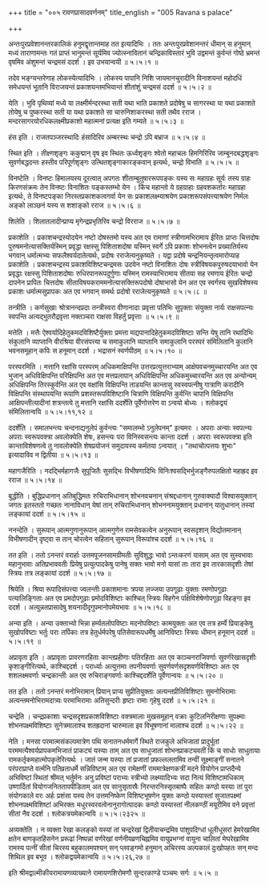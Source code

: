 +++
title = "००५ रावणप्रासादवर्णनम्"
title_english = "005 Ravana s palace"

+++


अन्तःपुरप्रवेशानन्तरकालिकं हनुमद्वृत्तान्तमाह तत इत्यादिभिः । ततः
अन्तःपुरप्रवेशानन्तरं धीमान् स हनुमान् मध्यं ताराणामन्तः गतं प्राप्तं
भानुमन्तं सूर्यमिव ज्योत्स्नावितानं चन्द्रिकाविस्तारं भुवि उद्वमन्तं
कुर्वन्तं गोष्ठे भ्रमन्तं वृषमिव अंशुमन्तं चन्द्रमसं ददर्श । इव
उभयान्वयी  ॥  ५।५।१  ॥   

  

तदेव भङ्ग्यन्तरेणाह लोकस्येत्यादिभिः । लोकस्य पापानि निशि जायमानचुरादीनि
विनाशयन्तं महोदधिं समेधयन्तं भूतानि विराजयन्तं प्रकाशयन्तमभियान्तं
शीतांशुं चन्द्रमसं ददर्श  ॥  ५।५।२  ॥   

  

येति । भुवि पृथिव्यां मध्ये या लक्ष्मीर्मन्दरस्था सती यथा भाति प्रकाशते
प्रदोषेषु च सागरस्था या यथा प्रकाशते तोयेषु च पुष्करस्था सती या यथा
प्रकाशते सा चारुनिशाकरस्था सती तथैव रराज । मन्दरसागरयोरधिकलक्ष्मीप्रकाशो
महात्मनां प्रत्यक्ष इति गम्यते  ॥  ५।५।३  ॥   

  

हंस इति । राजतपञ्जरस्थादिः हंसादिरिव अम्बरस्थः चन्द्रो ऽपि बभ्राज  ॥ 
५।५।४  ॥   

  

स्थित इति । तीक्ष्णशृङ्गः ककुद्मान् वृष इव स्थितः ऊर्ध्वशृङ्गः श्वेतो
महाचलः हिमगिरिरिव जाम्बूनदबद्धशृङ्गः सुवर्णबद्धदन्तः हस्तीव
परिपूर्णशृङ्गः उत्थितशृङ्गाकारङ्कवान् इत्यर्थः, चन्द्रो विभाति  ॥  ५।५।५
 ॥   

  

विनष्टेति । विनष्टः हिमालयस्य दूरत्वात् अपगतः शीताम्बुतुषाररूपपङ्कः यस्य
सः महाग्रहः सूर्यः तस्य ग्राहः किरणसंक्रमः तेन विनष्टः विनाशितः
पङ्कस्तम्भो येन । किंच महान्तो ये ग्रहग्राहाः ग्रहवशकर्तारः महाग्रहा
इत्यर्थः, ते विनष्टपङ्का निरस्तप्रकाशकत्वगर्वा येन सः
प्रकाशलक्ष्म्याश्रयेण प्रकाशरूपसंपत्त्याश्रयेण निर्मलः अङ्को लाञ्छनं
यस्य स शशाङ्को रराज  ॥  ५।५।६ ॥   

  

शिलेति । शिलातलादीन्प्राप्य मृगेन्द्रप्रभृतिरिव चन्द्रो विरराज  ॥  ५।५।७
 ॥   

  

प्रकाशेति । प्रकाशचन्द्रस्योदयेन नष्टो दोषस्तमो यस्य अत एव रामाणां
स्त्रीणामभिरामाय ईरितः प्राप्तः चित्तदोषः पुरुषमनोत्यासक्तिर्यस्मिन्
प्रवृद्धा रक्षस्सु पिशिताशदोषा यस्मिन् स्वर्गे ऽपि प्रकाशः शोभनत्वेन
प्रख्यातिर्यस्य भगवान् धर्मात्मभ्यः सफलैश्वर्यदातेत्यर्थः, प्रदोषः
रराजेत्यनुकृष्यते । यद्वा प्रदोषे चन्द्रनियन्तृत्वमारोप्याह प्रकाशेति ।
प्रकाशचन्द्रस्य प्रकाशविशिष्टचन्द्रमसः उदयेन नष्टो विनाशितः दोषः
स्त्रीविषयकपुरुषदयाभावो येन प्रवृद्धाः रक्षस्सु पिशिताशदोषाः
रुधिरपानरूपदुर्गुणाः यस्मिन् रामस्याभिरामाय सीतया सह रमणाय ईरितः चन्द्रो
दापनेन प्रापितः चित्तदोषः सीताविषयकराममनोत्यासक्तिरूपदोषो दोषाभासो येन
अत एव स्वर्गस्य सुखविशेषस्य प्रकाशः धर्मात्मसुप्रापकः अत एव भगवान्
समर्थः प्रदोषो रराजेत्यनुकृष्यते  ॥  ५।५।८  ॥   

  

तन्त्रीति । कर्णसुखाः श्रोत्रानन्दप्रदाः तन्त्रीस्वरा वीणानादाः
प्रवृत्ता पतिभिः सुपृक्ताः संयुक्ता नार्यः राक्षसपत्न्यः स्वपन्ति
अत्यद्भुतरौद्रवृत्ता नक्तञ्चरा राक्षसा विहर्तुं प्रवृत्ताः  ॥  ५।५।९  ॥   

  

मत्तेति । मत्तैः ऐश्वर्यादिहेतुकमदविशिष्टैर्युक्ताः प्रमत्ता
मद्यपानादिहेतुकमदविशिष्टाः सन्ति येषु तानि रथादिभिः संकुलानि व्याप्तानि
वीरश्रिया वीरसंपत्त्या च समाकुलानि व्याप्तानि समाकुलानि परस्परं
संमिलितानि कुलानि भवनसमूहान् कपिः स हनूमान् ददर्श । भद्रासनं स्वर्णपीठम्
 ॥  ५।५।१०  ॥   

  

परस्परमिति । मत्तानि रक्षांसि परस्परम् अधिकमाक्षिपन्ति
उत्तरप्रत्युत्तराभ्याम् आक्षेपवचनमुच्चारयन्ति अत एव भुजान्
अधिविक्षिपन्ति परिक्षिपन्ति अत एव मत्तप्रलापान् अधिविक्षिपन्ति
अधिकमुच्चारयन्ति अत एव अन्योन्यम् अधिक्षिपन्ति तिरस्कुर्वन्ति अत एव
वक्षांसि विक्षिपन्ति ताडयन्ति कान्तासु स्वस्वपत्नीषु गात्राणि करादीनि
विक्षिपन्ति संस्थापयन्ति रूपाणि प्रशस्तरूपविशिष्टानि चित्राणि
विक्षिपन्ति कुर्वन्ति चापानि विक्षिपन्ति आक्षिपन्तीत्यादीनां शत्रन्तत्वे
तु मत्तानि रक्षांसि ददर्शेति पूर्वेणोत्तरेण वा ऽन्वयो बोध्यः ।
श्लोकद्वयं संमिलितान्वयि  ॥  ५।५।११,१२  ॥   

  

ददर्शेति । समालभन्त्यः चन्दनाद्यनुलेपं कुर्वन्त्यः "समालम्भो ऽनुलेपनम्"
इत्यमरः । अपराः अन्याः स्वपत्न्यः अपराः स्वरूपवक्त्रा अवलोक्येति शेषः,
हसन्त्यः परा विनिस्वसन्त्यः कान्ता ददर्श । अपराः स्वरूपवक्त्रा इति
कान्ताविशेषणत्वे तु नावलोक्येति शेषप्रयोजनं समुदायस्य कर्मतया ऽन्वयात् ।
"तथाचोत्पत्तयः शुभाः" इत्यादाविव न द्वितीया  ॥  ५।५।१३  ॥   

  

महागजैरिति । नदद्भिर्महागजैः सुपूजितैः सुसद्भिः विभीषणादिभिः
विनिःश्वसद्भिर्भुजङ्गैरुपलक्षितो महाह्रद इव रराज  ॥  ५।५।१४  ॥   

  

बुद्धीति । बुद्धिप्रधानान् अतिबुद्धिमतः रुचिराभिधानान् शोभनवचनान्
संश्रद्दधानान् गुरुवाक्यादौ विश्वासयुक्तान् जगतः इतस्ततो गच्छतः
नानाविधान् येषां तान् रुचिराभिधानान् शोभननामयुक्तान् प्रधानान्
यातुधानान् तस्यां लङ्कायां ददर्श  ॥  ५।५।१५  ॥   

  

ननन्देति । सुरूपान् आत्मगुणानुरूपान् आत्मगुणेन रामसेवकत्वेन अनुरूपान्
स्वसदृशान् विद्योतमानान् विभीषणादीन् दृष्ट्वा स तान् चोरत्वेन सहितान्
सुरूपान् विरूपांश्च ददर्श  ॥  ५।५।१६  ॥   

  

तत इति । ततो ऽनन्तरं वरार्हाः उत्तमपूजनसामग्रीमतीः सुविशुद्धः भावो
ऽन्तःकरणं यासाम् अत एव सुस्वभावाः महानुभावाः अतिप्रभाववतीः प्रियेषु
प्रत्युत्पादकेषु पानेषु सक्तः भावो मनो यासां ताः तारा इव तारकासदृशीः
तेषां स्त्रियः तत्र लङ्कायां ददर्श  ॥  ५।५।१७  ॥   

  

श्रियेति । श्रिया रूपादिसंपत्त्या ज्वलन्तीः प्रकाशमानाः त्रपया लज्जया
उपगूढाः युक्ताः रमणोपगूढाः पत्यालिङ्गिताः अत एव प्रमदोपगूढाः
प्रमोदविशिष्टाः काश्चित् स्त्रियः विहगेन पक्षिविशेषेणोपगूढा विहङ्गा इव
ददर्श । अत्युन्नतप्रासादेषु शयनादीदृगुपमानोपमेयभावः  ॥  ५।५।१८  ॥   

  

अन्या इति । अन्या उक्ताभ्यो भिन्ना हर्म्यतलोपविष्टाः मदनोपविष्टाः
कामयुक्ताः अत एव तत्र हर्म्ये प्रियाङ्केषु सुखोपविष्टाः भर्तुः पराः
तर्पिकाः तत्र हेतुर्धर्मपरेषु पतिसेवारूपधर्मेषु आनिविष्टाः स्त्रियः
धीमान् हनूमान् ददर्श  ॥  ५।५।१९  ॥   

  

अप्रावृता इति । अप्रावृताः प्रावरणरहिताः कान्तप्रहीणाः पतिरहिताः अत एव
काञ्चनराजिवर्णाः सुवर्णरेखासदृशीः कृशाङ्गीरित्यर्थः, काश्चिद्ददर्श ।
परार्ध्याः अत्युत्तमाः तपनीयवर्णाः सुवर्णवर्णसदृशवर्णविशिष्टाः अतः एव
शशलक्ष्मवर्णाः चन्द्रकान्तीः अत एव रुचिराङ्गवर्णाः काश्चिद्ददर्शेति
पूर्वेणान्वयः  ॥  ५।५।२०  ॥   

  

तत इति । ततो ऽनन्तरं मनोभिरामान् प्रियान् प्राप्य सुप्रीतियुक्ताः
अत्यन्तप्रीतिविशिष्टाः सुमनोभिरामाः अत्यन्तमनोभिरामदात्र्यः परमाभिरामाः
अतिसुन्दरीः हृष्टाः रामाः गृहेषु ददर्श  ॥  ५।५।२१  ॥   

  

चन्द्रेति । चन्द्रप्रकाशाः चन्द्रसदृशप्रकाशविशिष्टाः वक्त्रमालाः
मुखसमूहान् वक्राः कुटिलनिरीक्षणाः सुपक्ष्माः शोभनपक्ष्मविशिष्टाः
सुनेत्रमालाश्च शतह्रदानां चारुमाला इव विभूषणानां मालाश्च ददर्श  ॥  ५।५।२२
 ॥   

  

नेति । मनसा परमात्मसंकल्पमात्रेण पथि सनातनधर्ममार्गे स्थिते राजकुले
अभिजातां प्रादुर्भूतां परममत्यैश्वर्यप्रापकमभिजातं प्राकट्यं यस्याः ताम्
अत एव साधुजातां शोभनप्राकट्यवतीं किं च साधोः साधुतायाः
रामकर्तृकमहात्मोपकृतेरित्यर्थः । जातं जन्म यस्याः तां प्रजातां
प्रफल्ललतामिव तन्वीं सूक्ष्माङ्गीं सनातने परंपराप्राप्ते वर्त्मनि
पतिव्रताधर्मे सन्निविष्टाम् अत एव रामेक्षणीं राममात्रेक्षणकत्रीं मदने
वियोगेन प्राप्तदैन्ये अभिविष्टां स्थितां श्रीमत् भर्तुर्मनः अनु
प्रविष्टां पराभ्यः स्त्रीभ्यो लक्ष्म्यादिभ्यः सदा नित्यं विशिष्टामधिकाम्
उष्णार्दितां वियोगजनिततापपीडिताम् अत एव सानुसृतास्रैः
निरन्तरनिस्सृतबाष्पैः सहितः कण्ठो यस्याः तां पुरा संयोगकाले वरः अर्हः
प्रशंसा यस्य तेन उत्तमनिष्केण विशिष्टभूषणेन युक्तः कण्ठो यस्यास्तां
सुजातपक्ष्मां शोभनपक्ष्मविशिष्टां अभिरक्तः मधुरस्वरवत्वेनानुरागोत्पादकः
कण्ठो यस्यास्तां नीलकण्ठीं मयूरीमिव वने प्रवृत्तां सीतां नैव ददर्श ।
श्लोकत्रयमेकान्वयि  ॥  ५।५।२३२५  ॥   

  

अव्यक्तेति । न व्यक्ता रेखा कलङ्को यस्यां तां चन्द्ररेखां
द्वितीयाचन्द्रमिव पांशुपदिग्धां धूलीधूसरां हेमरेखामिव क्षतेन
बाणकृतहिंसनेन प्ररूढां निष्पन्नां वर्णरेखां वर्णनीयव्रणचिह्नमिव
वायुप्रभग्नां वायुना चालितां मेघरेखामिव रामस्य पत्नीं सीतां चिरस्य
बहुकालमपश्यन् सन् प्लवङ्गमो हनुमान् अचिरस्य अल्पकालं दुःखोपहतः सन् मन्दः
शिथिल इव बभूव । श्लोकद्वयमेकान्वयि  ॥  ५।५।२६,२७  ॥   

  

इति श्रीमद्वाल्मीकीयरामायणव्याख्याने रामायणशिरोमणौ सुन्दरकाण्डे पञ्चमः
सर्गः  ॥  ५।५  ॥   

  


